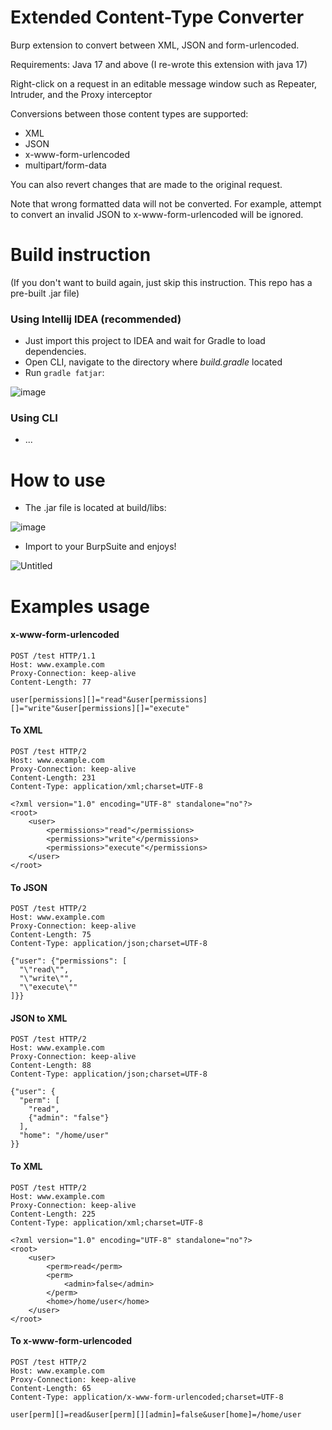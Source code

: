 Extended Content-Type Converter
=========

Burp extension to convert between XML, JSON and form-urlencoded.

Requirements: Java 17 and above (I re-wrote this extension with java 17)

Right-click on a request in an editable message window such as Repeater, Intruder, and the Proxy interceptor

Conversions between those content types are supported:

* XML
* JSON
* x-www-form-urlencoded
* multipart/form-data

You can also revert changes that are made to the original request.

Note that wrong formatted data will not be converted. For example, attempt to convert an invalid JSON to x-www-form-urlencoded will be ignored.

Build instruction
=========
(If you don't want to build again, just skip this instruction. This repo has a pre-built .jar file)

### Using Intellij IDEA (recommended) ###
- Just import this project to IDEA and wait for Gradle to load dependencies.
- Open CLI, navigate to the directory where *build.gradle* located
- Run `gradle fatjar`:

![image](https://github.com/user-attachments/assets/54411711-4ea1-4d40-ba43-93d8501ff4cf)

### Using CLI ###
- ...

How to use
=========
- The .jar file is located at build/libs:

![image](https://github.com/user-attachments/assets/0a030d0e-ab59-4add-a709-24ec2e23f43b)

- Import to your BurpSuite and enjoys!

![Untitled](https://github.com/user-attachments/assets/29b1ae18-1b1c-46e3-af75-e6257d59e81c)

Examples usage
=========

#### x-www-form-urlencoded ####

```
POST /test HTTP/1.1
Host: www.example.com
Proxy-Connection: keep-alive
Content-Length: 77

user[permissions][]="read"&user[permissions][]="write"&user[permissions][]="execute"

```

#### To XML ####
```
POST /test HTTP/2
Host: www.example.com
Proxy-Connection: keep-alive
Content-Length: 231
Content-Type: application/xml;charset=UTF-8

<?xml version="1.0" encoding="UTF-8" standalone="no"?>
<root>
    <user>
        <permissions>"read"</permissions>
        <permissions>"write"</permissions>
        <permissions>"execute"</permissions>
    </user>
</root>
```
#### To JSON ####
```
POST /test HTTP/2
Host: www.example.com
Proxy-Connection: keep-alive
Content-Length: 75
Content-Type: application/json;charset=UTF-8

{"user": {"permissions": [
  "\"read\"",
  "\"write\"",
  "\"execute\""
]}}
```

#### JSON to XML ####

```
POST /test HTTP/2
Host: www.example.com
Proxy-Connection: keep-alive
Content-Length: 88
Content-Type: application/json;charset=UTF-8

{"user": {
  "perm": [
    "read",
    {"admin": "false"}
  ],
  "home": "/home/user"
}}
```
#### To XML ####
```
POST /test HTTP/2
Host: www.example.com
Proxy-Connection: keep-alive
Content-Length: 225
Content-Type: application/xml;charset=UTF-8

<?xml version="1.0" encoding="UTF-8" standalone="no"?>
<root>
    <user>
        <perm>read</perm>
        <perm>
            <admin>false</admin>
        </perm>
        <home>/home/user</home>
    </user>
</root>
```

#### To x-www-form-urlencoded ####
```
POST /test HTTP/2
Host: www.example.com
Proxy-Connection: keep-alive
Content-Length: 65
Content-Type: application/x-www-form-urlencoded;charset=UTF-8

user[perm][]=read&user[perm][][admin]=false&user[home]=/home/user
```
